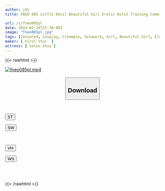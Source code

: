 ```yaml
---
author: j91
title: FNEO-085 Little Devil Beautiful Girl Erotic Bitch Training Committee Teach A G Cup Beautiful Girl With Beautiful Breasts Who Loves To Play Sex The Pleasure Of Raw Sex And Become An Obedient Creampie Love Doll Shio Sato

url: /v/fneo085pl
date: 2024-02-26T15:30:00Z
image: "fneo085pl.jpg"
tags: [Censored, Cosplay, Creampie, Solowork, Girl, Beautiful Girl, Electric Massager	]
maker: [ First Star  ]
actress: [ Satou Shio ]
---
```



{{< rawhtml >}}

<div class="video" data-videoid="03VqQZGRKoT6z2">
    <a href="javascript:;">
        <img src="/v/fneo085pl/fneo085pl.jpg" width="WIDTH" height="HEIGHT" alt="fneo085pl.mp4" loading="lazy">
    </a>
</div>

<script type="text/javascript" src="https://j91.asia/asset/on-demand-st.js"></script>

<br>
  <link rel="stylesheet" href="https://j91.asia/asset/bs5.css">
  
  <center>
  <button class="btn btn-primary" type="button" data-bs-toggle="collapse" data-bs-target=".multi-collapse" aria-expanded="false" aria-controls="multiCollapseExample1 multiCollapseExample2"><h2>Download</h2></button></center>
</p>
<div class="row">
  <div class="col">
    <div class="collapse multi-collapse" id="multiCollapseExample1">
      <div class="card card-body">
	      	      <br>
<div class="buttons">  
<p><a href="https://streamtape.to/v/03VqQZGRKoT6z2" target="_blank"><button class="btn-hover color-3"><i class="fa fa-download"></i> ST</button></a></p>
<p><a href="https://cdnwish.com/ofj6662ydpsw" target="_blank"><button class="btn-hover color-2"><i class="fa fa-download"></i> SW</button></a></p></div>
    </div>
  </div>
</div>
  <div class="col">
    <div class="collapse multi-collapse" id="multiCollapseExample2">
      <div class="card card-body">
	      <br>
<div class="buttons">
<p><a href="https://vidhidepro.com/f/7qc55vclx1fh"><button class="btn-hover color-9"><i class="fa fa-download"></i> VH</button></a></p>
<p><a href="https://wolfstream.tv/lki0zwm9aj04"><button class="btn-hover color-8"><i class="fa fa-download"></i> WS</button></a></p></div>
<br><br>
      </div>
    </div>
  </div>
</div>

{{< /rawhtml >}}
